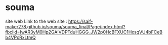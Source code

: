 # souma
site web
Link to the web site : 
https://saif-maker278.github.io/souma/souma_final/Page/index.html?fbclid=IwAR3yM0Hp2GAiVDPTduHGGG_JW2p0HcBFXUC1HxsqVU4bFCeBb4VPcRxLtmQ

